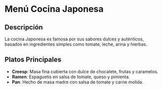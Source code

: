 # Menú Cocina Japonesa

## Descripción
La cocina Japonesa es famosa por sus sabores dulces y auténticos, basados en ingredientes simples como tomate, leche, arina y hierbas.


## Platos Principales
- **Creesp**: Masa fina cubierta con dulce de chocalete, frutas y caramelos.
- **Ramen**: Espaguetis en salsa de tomate, queso y pimienta.
- **Pan**: Hecho de masa madre con salsa de tomate y carne molida.